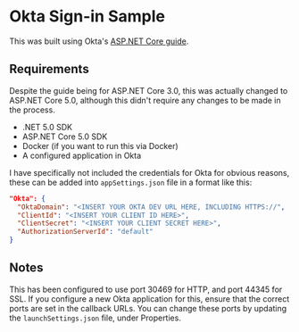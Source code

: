# Okta Sign-in Sample

This was built using Okta's [ASP.NET Core guide](https://developer.okta.com/docs/guides/sign-into-web-app-redirect/asp-net-core-3/main/).

## Requirements

Despite the guide being for ASP.NET Core 3.0, this was actually changed to ASP.NET Core 5.0, although this didn't require any changes to be made in the process.

* .NET 5.0 SDK
* ASP.NET Core 5.0 SDK
* Docker (if you want to run this via Docker)
* A configured application in Okta

I have specifically not included the credentials for Okta for obvious reasons, these can be added into `appSettings.json` file in a format like this:

```json
"Okta": {
  "OktaDomain": "<INSERT YOUR OKTA DEV URL HERE, INCLUDING HTTPS://",
  "ClientId": "<INSERT YOUR CLIENT ID HERE>",
  "ClientSecret": "<INSERT YOUR CLIENT SECRET HERE>",
  "AuthorizationServerId": "default"
}
```

## Notes

This has been configured to use port 30469 for HTTP, and port 44345 for SSL. If you configure a new Okta application for this, ensure that the correct ports are set in the callback URLs. You can change these ports by updating the `launchSettings.json` file, under Properties.
